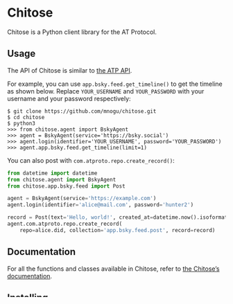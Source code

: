 # Chitose

Chitose is a Python client library for the AT Protocol.

## Usage

The API of Chitose is similar to [the ATP API](https://github.com/bluesky-social/atproto/tree/main/packages/api#advanced-api-calls).

For example, you can use `app.bsky.feed.get_timeline()` to get the timeline as shown below. Replace `YOUR_USERNAME` and `YOUR_PASSWORD` with your username and your password respectively:
```
$ git clone https://github.com/mnogu/chitose.git
$ cd chitose
$ python3
>>> from chitose.agent import BskyAgent
>>> agent = BskyAgent(service='https://bsky.social')
>>> agent.login(identifier='YOUR_USERNAME', password='YOUR_PASSWORD')
>>> agent.app.bsky.feed.get_timeline(limit=1)
```

You can also post with `com.atproto.repo.create_record()`:
```python
from datetime import datetime
from chitose.agent import BskyAgent
from chitose.app.bsky.feed import Post

agent = BskyAgent(service='https://example.com')
agent.login(identifier='alice@mail.com', password='hunter2')

record = Post(text='Hello, world!', created_at=datetime.now().isoformat())
agent.com.atproto.repo.create_record(
    repo=alice.did, collection='app.bsky.feed.post', record=record)
```

## Documentation

For all the functions and classes available in Chitose, refer to [the Chitose’s documentation](https://chitose.readthedocs.io/en/latest/).

## Installing

While you can use Chitose without installing its Python package, you can install [the package](https://pypi.org/project/chitose/):
```
$ python3 -m pip install chitose
```

Alternatively, you can build a Python package and install it:
```
$ git clone https://github.com/mnogu/chitose.git
$ cd chitose
$ python3 -m pip install --upgrade build
$ python3 -m build
$ python3 -m pip install dist/chitose-*-py3-none-any.whl
```

## Generating Code

Most source files of Chitose are generated from the Lexicon files in the `atproto` directory, and you can generate Python code from these files by yourself:
```
$ git clone https://github.com/mnogu/chitose.git
$ cd chitose
$ python3 generate.py
```

You can also update the `atproto` directory and regenerate Python code:
```
$ git submodule update --remote atproto
$ python3 generate.py
```

You may want to add new Python code to the repository or update the documentation:
```
$ git add chitose
$ git commit
```
```
$ python3 -m pip install sphinx
$ cd docs
$ sphinx-apidoc -o ./source ../chitose -f
```